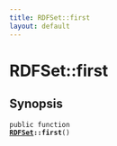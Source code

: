```yaml
---
title: RDFSet::first
layout: default
---
```


# RDFSet::first

## Synopsis

<code>public function <b><a href="RDFSet">RDFSet</a>::first</b>()</code>

